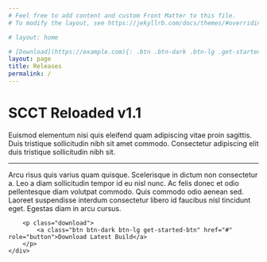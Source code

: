```yaml
---
# Feel free to add content and custom Front Matter to this file.
# To modify the layout, see https://jekyllrb.com/docs/themes/#overriding-theme-defaults

# layout: home

# [Download](https://example.com){: .btn .btn-dark .btn-lg .get-started-btn }
layout: page
title: Releases
permalink: /
---
```


<p>
    <div class="jumbotron">
        <h1 class="display-4">SCCT Reloaded v1.1</h1>
        <p class="lead">Euismod elementum nisi quis eleifend quam adipiscing vitae proin sagittis. Duis tristique sollicitudin nibh sit amet commodo. Consectetur adipiscing elit duis tristique sollicitudin nibh sit.</p>
        <hr class="my-4">
        <p>Arcu risus quis varius quam quisque. Scelerisque in dictum non consectetur a. Leo a diam sollicitudin tempor id eu nisl nunc. Ac felis donec et odio pellentesque diam volutpat commodo. Quis commodo odio aenean sed. Laoreet suspendisse interdum consectetur libero id faucibus nisl tincidunt eget. Egestas diam in arcu cursus.</p>

        <p class="download">
            <a class="btn btn-dark btn-lg get-started-btn" href="#" role="button">Download Latest Build</a>
        </p>
    </div>
</p>

<!-- | Change | Description |
|-------|--------|
| Instas | Grenades will always explode after 2 seconds, regardless of frame rate  |
| pink lady | jazz | 
| honeycrisp | granny smith | -->